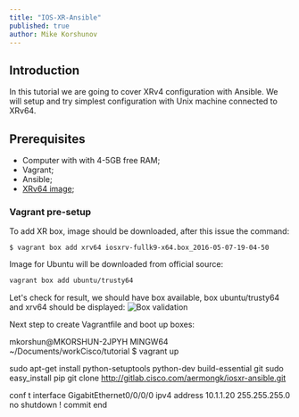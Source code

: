 ```yaml
---
title: "IOS-XR-Ansible"
published: true
author: Mike Korshunov
---
```

## Introduction
In this tutorial we are going to cover XRv4 configuration with Ansible. We will setup and try simplest configuration with Unix machine connected to XRv64.

## Prerequisites
- Computer with with 4-5GB free RAM;
- Vagrant;
- Ansible;
- [XRv64 image](http://engci-maven-master.cisco.com/artifactory/appdevci-snapshot/);

### Vagrant pre-setup

To add XR box, image should be downloaded, after this issue the command:


```shell
$ vagrant box add xrv64 iosxrv-fullk9-x64.box_2016-05-07-19-04-50
```

Image for Ubuntu will be downloaded from official source:


```bash
vagrant box add ubuntu/trusty64
```


Let's check for result, we should have box available, box ubuntu/trusty64 and xrv64 should be displayed:
![Box validation]({{site.baseurl}}/images/xr_ansible_01_box_list.png)

Next step to create Vagrantfile and boot up boxes:


mkorshun@MKORSHUN-2JPYH MINGW64 ~/Documents/workCisco/tutorial
$ vagrant up




sudo apt-get install python-setuptools python-dev build-essential git
sudo easy_install pip
git clone http://gitlab.cisco.com/aermongk/iosxr-ansible.git

conf t
interface GigabitEthernet0/0/0/0
 ipv4 address 10.1.1.20 255.255.255.0
 no shutdown
!
commit
end
